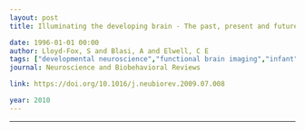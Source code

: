 ```yaml
---
layout: post
title: Illuminating the developing brain - The past, present and future of functional near infrared spectroscopy

date: 1996-01-01 00:00
author: Lloyd-Fox, S and Blasi, A and Elwell, C E
tags: ["developmental neuroscience","functional brain imaging","infant","near infrared spectroscopy (nirs)","optical imaging"]
journal: Neuroscience and Biobehavioral Reviews

link: https://doi.org/10.1016/j.neubiorev.2009.07.008

year: 2010
---
```

---